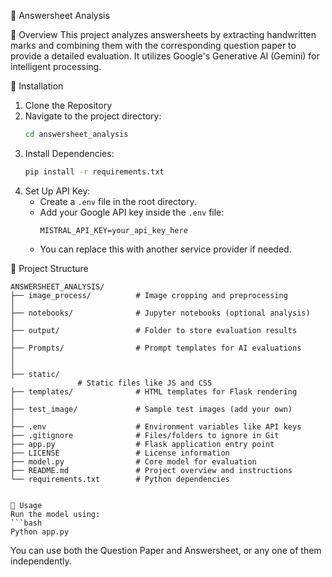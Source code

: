 📝 Answersheet Analysis

📌 Overview
This project analyzes answersheets by extracting handwritten marks and combining them with the corresponding question paper to provide a detailed evaluation. It utilizes Google's Generative AI (Gemini) for intelligent processing.

🚀 Installation
1. Clone the Repository
2. Navigate to the project directory:
   ```bash
   cd answersheet_analysis
   ```
3. Install Dependencies:
   ```bash
   pip install -r requirements.txt
   ```
4. Set Up API Key:
   - Create a `.env` file in the root directory.
   - Add your Google API key inside the `.env` file:
     ```
     MISTRAL_API_KEY=your_api_key_here
     ```
   - You can replace this with another service provider if needed.

📂 Project Structure
```
ANSWERSHEET_ANALYSIS/
├── image_process/          # Image cropping and preprocessing
│
├── notebooks/              # Jupyter notebooks (optional analysis)
│
├── output/                 # Folder to store evaluation results
│
├── Prompts/                # Prompt templates for AI evaluations
│
│
├── static/  
               # Static files like JS and CSS
├── templates/              # HTML templates for Flask rendering
│
├── test_image/             # Sample test images (add your own)
│
├── .env                    # Environment variables like API keys
├── .gitignore              # Files/folders to ignore in Git
├── app.py                  # Flask application entry point
├── LICENSE                 # License information
├── model.py                # Core model for evaluation
├── README.md               # Project overview and instructions
└── requirements.txt        # Python dependencies


📜 Usage
Run the model using:
```bash
Python app.py
```
You can use both the Question Paper and Answersheet, or any one of them independently.

